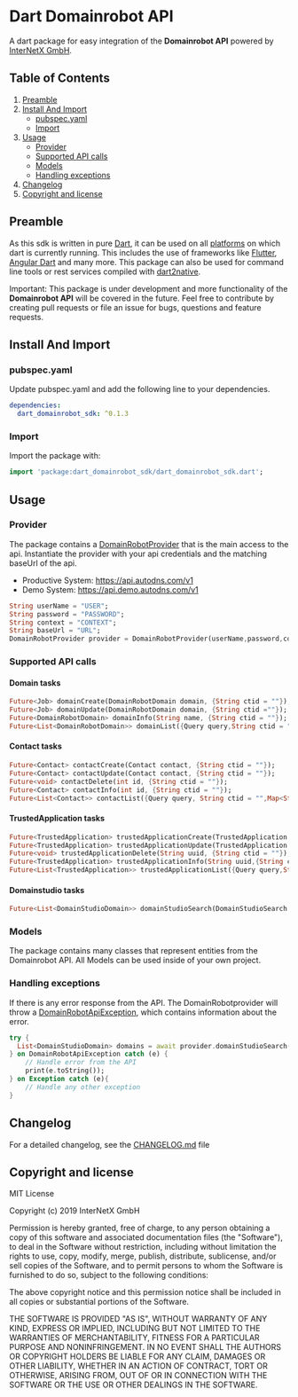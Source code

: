 # Dart Domainrobot API

A dart package for easy integration of the **Domainrobot API** powered by [InterNetX GmbH](https://internetx.com).

## Table of Contents

1. [Preamble](#preamble)
2. [Install And Import](#install-and-import)
   * [pubspec.yaml](#pubspec.yaml)
   * [Import](#import)
3. [Usage](#usage)
   * [Provider](#provider)
   * [Supported API calls](#supported-api-calls)
   * [Models](#models)
   * [Handling exceptions](#exception-handling)
4. [Changelog](#changelog)
5. [Copyright and license](#copyright-and-license)

## Preamble

As this sdk is written in pure [Dart](https://dart.dev), it can be used on all [platforms](https://dart.dev/platforms) on which dart is currently running. This includes the use of frameworks like [Flutter](https://flutter.dev), [Angular Dart](https://angulardart.dev) and many more. This package can also be used for command line tools or rest services compiled with [dart2native](https://dart.dev/tools/dart2native).

Important: This package is under development and more functionality of the **Domainrobot API** will be covered in the future. Feel free to contribute by creating pull requests or file an issue for bugs, questions and feature requests.

## Install And Import

### pubspec.yaml

Update pubspec.yaml and add the following line to your dependencies.

```yaml
dependencies:
  dart_domainrobot_sdk: ^0.1.3
```

### Import

Import the package with:

```dart
import 'package:dart_domainrobot_sdk/dart_domainrobot_sdk.dart';
```

## Usage

### Provider

The package contains a [DomainRobotProvider](/lib/src/DomainRobotProvider.dart) that is the main access to the api. Instantiate the provider with your api credentials and the matching baseUrl of the api.

* Productive System: <https://api.autodns.com/v1>
* Demo System: <https://api.demo.autodns.com/v1>

```dart
String userName = "USER";
String password = "PASSWORD";
String context = "CONTEXT";
String baseUrl = "URL";
DomainRobotProvider provider = DomainRobotProvider(userName,password,context,baseUrl);
```

### Supported API calls

#### Domain tasks

```dart
Future<Job> domainCreate(DomainRobotDomain domain, {String ctid = ""});
Future<Job> domainUpdate(DomainRobotDomain domain, {String ctid =""});
Future<DomainRobotDomain> domainInfo(String name, {String ctid = ""});
Future<List<DomainRobotDomain>> domainList({Query query,String ctid = "",Map<String, String> queryParameters});
```

#### Contact tasks

```dart
Future<Contact> contactCreate(Contact contact, {String ctid = ""});
Future<Contact> contactUpdate(Contact contact, {String ctid = ""});
Future<void> contactDelete(int id, {String ctid = ""});
Future<Contact> contactInfo(int id, {String ctid = ""});
Future<List<Contact>> contactList({Query query, String ctid = "",Map<String, String> queryParameters});
```

#### TrustedApplication tasks

```dart
Future<TrustedApplication> trustedApplicationCreate(TrustedApplication trustedApp,{String ctid = ""});
Future<TrustedApplication> trustedApplicationUpdate(TrustedApplication trustedApp,{String ctid = ""});
Future<void> trustedApplicationDelete(String uuid, {String ctid = ""});
Future<TrustedApplication> trustedApplicationInfo(String uuid,{String ctid = ""});
Future<List<TrustedApplication>> trustedApplicationList({Query query,String ctid = "",Map<String, String> queryParameters});
```

#### Domainstudio tasks

```dart
Future<List<DomainStudioDomain>> domainStudioSearch(DomainStudioSearch search,{String ctid = "", Map<String, String> queryParameters});
```

### Models

The package contains many classes that represent entities from the Domainrobot API. All Models can be used inside of your own project.

### Handling exceptions

If there is any error response from the API. The DomainRobotprovider will throw a [DomainRobotApiException](/lib/src/model/exception/DomainRobotApiException.dart), which contains information about the error.

```dart
try {
  List<DomainStudioDomain> domains = await provider.domainStudioSearch(search);
} on DomainRobotApiException catch (e) {
    // Handle error from the API
    print(e.toString());
} on Exception catch (e){
    // Handle any other exception
}
```

## Changelog

For a detailed changelog, see the [CHANGELOG.md](CHANGELOG.md) file

## Copyright and license

MIT License

Copyright (c) 2019 InterNetX GmbH

Permission is hereby granted, free of charge, to any person obtaining a copy
of this software and associated documentation files (the "Software"), to deal
in the Software without restriction, including without limitation the rights
to use, copy, modify, merge, publish, distribute, sublicense, and/or sell
copies of the Software, and to permit persons to whom the Software is
furnished to do so, subject to the following conditions:

The above copyright notice and this permission notice shall be included in all
copies or substantial portions of the Software.

THE SOFTWARE IS PROVIDED "AS IS", WITHOUT WARRANTY OF ANY KIND, EXPRESS OR
IMPLIED, INCLUDING BUT NOT LIMITED TO THE WARRANTIES OF MERCHANTABILITY,
FITNESS FOR A PARTICULAR PURPOSE AND NONINFRINGEMENT. IN NO EVENT SHALL THE
AUTHORS OR COPYRIGHT HOLDERS BE LIABLE FOR ANY CLAIM, DAMAGES OR OTHER
LIABILITY, WHETHER IN AN ACTION OF CONTRACT, TORT OR OTHERWISE, ARISING FROM,
OUT OF OR IN CONNECTION WITH THE SOFTWARE OR THE USE OR OTHER DEALINGS IN THE
SOFTWARE.
